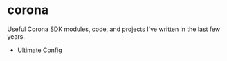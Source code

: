 # corona

Useful Corona SDK modules, code, and projects I've written in the last few years.

* Ultimate Config

